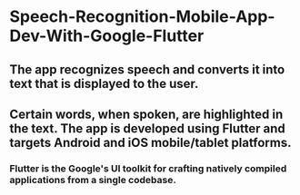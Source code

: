 # Speech-Recognition-Mobile-App-Dev-With-Google-Flutter

## The app recognizes speech and converts it into text that is displayed to the user.

## Certain words, when spoken, are highlighted in the text. The app is developed using Flutter and targets Android and iOS mobile/tablet platforms.

### Flutter is the Google's UI toolkit for crafting natively compiled applications from a single codebase.
